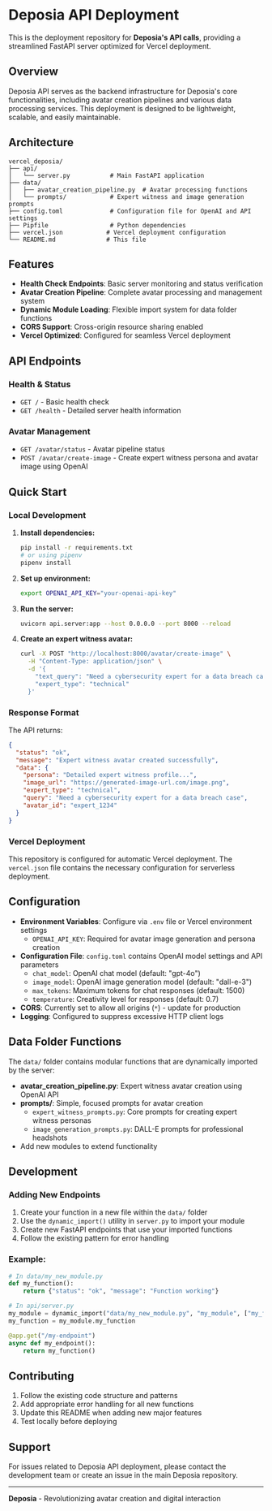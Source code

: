 # Deposia API Deployment

This is the deployment repository for **Deposia's API calls**, providing a streamlined FastAPI server optimized for Vercel deployment.

## Overview

Deposia API serves as the backend infrastructure for Deposia's core functionalities, including avatar creation pipelines and various data processing services. This deployment is designed to be lightweight, scalable, and easily maintainable.

## Architecture

```
vercel_deposia/
├── api/
│   └── server.py           # Main FastAPI application
├── data/
│   ├── avatar_creation_pipeline.py  # Avatar processing functions
│   └── prompts/            # Expert witness and image generation prompts
├── config.toml             # Configuration file for OpenAI and API settings
├── Pipfile                 # Python dependencies
├── vercel.json            # Vercel deployment configuration
└── README.md              # This file
```

## Features

- **Health Check Endpoints**: Basic server monitoring and status verification
- **Avatar Creation Pipeline**: Complete avatar processing and management system
- **Dynamic Module Loading**: Flexible import system for data folder functions
- **CORS Support**: Cross-origin resource sharing enabled
- **Vercel Optimized**: Configured for seamless Vercel deployment

## API Endpoints

### Health & Status
- `GET /` - Basic health check
- `GET /health` - Detailed server health information

### Avatar Management
- `GET /avatar/status` - Avatar pipeline status
- `POST /avatar/create-image` - Create expert witness persona and avatar image using OpenAI

## Quick Start

### Local Development

1. **Install dependencies:**
   ```bash
   pip install -r requirements.txt
   # or using pipenv
   pipenv install
   ```

2. **Set up environment:**
   ```bash
   export OPENAI_API_KEY="your-openai-api-key"
   ```

3. **Run the server:**
   ```bash
   uvicorn api.server:app --host 0.0.0.0 --port 8000 --reload
   ```

4. **Create an expert witness avatar:**
   ```bash
   curl -X POST "http://localhost:8000/avatar/create-image" \
     -H "Content-Type: application/json" \
     -d '{
       "text_query": "Need a cybersecurity expert for a data breach case",
       "expert_type": "technical"
     }'
   ```

### Response Format

The API returns:
```json
{
  "status": "ok",
  "message": "Expert witness avatar created successfully",
  "data": {
    "persona": "Detailed expert witness profile...",
    "image_url": "https://generated-image-url.com/image.png",
    "expert_type": "technical",
    "query": "Need a cybersecurity expert for a data breach case",
    "avatar_id": "expert_1234"
  }
}
```

### Vercel Deployment

This repository is configured for automatic Vercel deployment. The `vercel.json` file contains the necessary configuration for serverless deployment.

## Configuration

- **Environment Variables**: Configure via `.env` file or Vercel environment settings
  - `OPENAI_API_KEY`: Required for avatar image generation and persona creation
- **Configuration File**: `config.toml` contains OpenAI model settings and API parameters
  - `chat_model`: OpenAI chat model (default: "gpt-4o")
  - `image_model`: OpenAI image generation model (default: "dall-e-3")
  - `max_tokens`: Maximum tokens for chat responses (default: 1500)
  - `temperature`: Creativity level for responses (default: 0.7)
- **CORS**: Currently set to allow all origins (`*`) - update for production
- **Logging**: Configured to suppress excessive HTTP client logs

## Data Folder Functions

The `data/` folder contains modular functions that are dynamically imported by the server:

- **avatar_creation_pipeline.py**: Expert witness avatar creation using OpenAI API
- **prompts/**: Simple, focused prompts for avatar creation
  - `expert_witness_prompts.py`: Core prompts for creating expert witness personas
  - `image_generation_prompts.py`: DALL-E prompts for professional headshots
- Add new modules to extend functionality

## Development

### Adding New Endpoints

1. Create your function in a new file within the `data/` folder
2. Use the `dynamic_import()` utility in `server.py` to import your module
3. Create new FastAPI endpoints that use your imported functions
4. Follow the existing pattern for error handling

### Example:
```python
# In data/my_new_module.py
def my_function():
    return {"status": "ok", "message": "Function working"}

# In api/server.py
my_module = dynamic_import("data/my_new_module.py", "my_module", ["my_function"])
my_function = my_module.my_function

@app.get("/my-endpoint")
async def my_endpoint():
    return my_function()
```

## Contributing

1. Follow the existing code structure and patterns
2. Add appropriate error handling for all new functions
3. Update this README when adding new major features
4. Test locally before deploying

## Support

For issues related to Deposia API deployment, please contact the development team or create an issue in the main Deposia repository.

---

**Deposia** - Revolutionizing avatar creation and digital interaction 